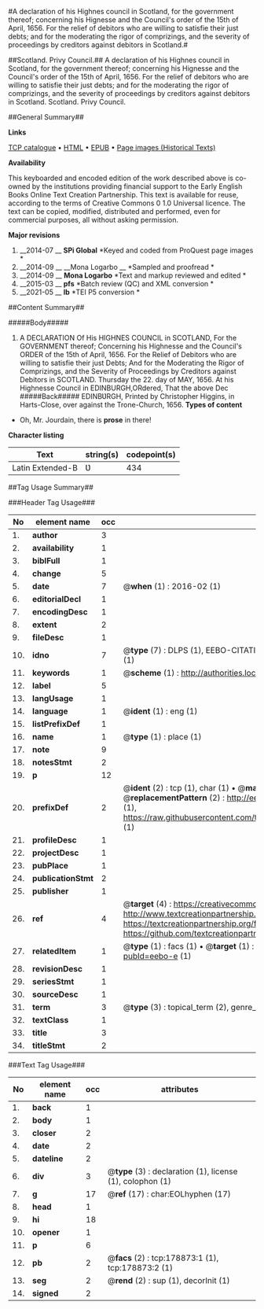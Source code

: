 #A declaration of his Highnes council in Scotland, for the government thereof; concerning his Hignesse and the Council's order of the 15th of April, 1656. For the relief of debitors who are willing to satisfie their just debts; and for the moderating the rigor of comprizings, and the severity of proceedings by creditors against debitors in Scotland.#

##Scotland. Privy Council.##
A declaration of his Highnes council in Scotland, for the government thereof; concerning his Hignesse and the Council's order of the 15th of April, 1656. For the relief of debitors who are willing to satisfie their just debts; and for the moderating the rigor of comprizings, and the severity of proceedings by creditors against debitors in Scotland.
Scotland. Privy Council.

##General Summary##

**Links**

[TCP catalogue](http://www.ota.ox.ac.uk/tcp/)  • 
[HTML](http://tei.it.ox.ac.uk/tcp/Texts-HTML/free/B05/B05143.html)  • 
[EPUB](http://tei.it.ox.ac.uk/tcp/Texts-EPUB/free/B05/B05143.epub) • 
[Page images (Historical Texts)](https://historicaltexts.jisc.ac.uk/eebo-52529184e)

**Availability**

This keyboarded and encoded edition of the work described above is co-owned by the
    institutions providing financial support to the Early English Books Online Text Creation
    Partnership. This text is available for reuse, according to the terms of  Creative Commons 0 1.0 Universal
    licence. The text can be copied, modified, distributed and performed, even for commercial
    purposes, all without asking permission.

**Major revisions**

1. __2014-07 __ __SPi Global__ *Keyed and coded from ProQuest page images *
1. __2014-09 __ __Mona Logarbo __ *Sampled and proofread *
1. __2014-09 __ __Mona Logarbo__ *Text and markup reviewed and edited *
1. __2015-03 __ __pfs__ *Batch review (QC) and XML conversion *
1. __2021-05 __ __lb__ *TEI P5 conversion *

##Content Summary##

#####Body#####

1. A DECLARATION Of His HIGHNES COUNCIL in SCOTLAND, For the GOVERNMENT thereof; Concerning his Highnesse and the Council's ORDER of the 15th of April, 1656. For the Relief of Debitors who are willing to satisfie their just Debts; And for the Moderating the Rigor of Comprizings, and the Severity of Proceedings by Creditors against Debitors in SCOTLAND.
Thursday the 22. day of MAY, 1656. At his Highnesse Council in EDINBURGH,ORdered, That the above Dec
#####Back#####
EDINBƲRGH, Printed by Christopher Higgins, in Harts-Close, over against the Trone-Church, 1656.
**Types of content**

  * Oh, Mr. Jourdain, there is **prose** in there!

**Character listing**


|Text|string(s)|codepoint(s)|
|---|---|---|
|Latin Extended-B|Ʋ|434|

##Tag Usage Summary##

###Header Tag Usage###

|No|element name|occ|attributes|
|---|---|---|---|
|1.|__author__|3||
|2.|__availability__|1||
|3.|__biblFull__|1||
|4.|__change__|5||
|5.|__date__|7| @__when__ (1) : 2016-02 (1)|
|6.|__editorialDecl__|1||
|7.|__encodingDesc__|1||
|8.|__extent__|2||
|9.|__fileDesc__|1||
|10.|__idno__|7| @__type__ (7) : DLPS (1), EEBO-CITATION (1), VID (1), EEBO-PROQUEST (1), STC (2), OCLC (1)|
|11.|__keywords__|1| @__scheme__ (1) : http://authorities.loc.gov/ (1)|
|12.|__label__|5||
|13.|__langUsage__|1||
|14.|__language__|1| @__ident__ (1) : eng (1)|
|15.|__listPrefixDef__|1||
|16.|__name__|1| @__type__ (1) : place (1)|
|17.|__note__|9||
|18.|__notesStmt__|2||
|19.|__p__|12||
|20.|__prefixDef__|2| @__ident__ (2) : tcp (1), char (1)  •  @__matchPattern__ (2) : ([0-9\-]+):([0-9IVX]+) (1), (.+) (1)  •  @__replacementPattern__ (2) : http://eebo.chadwyck.com/downloadtiff?vid=$1&page=$2 (1), https://raw.githubusercontent.com/textcreationpartnership/Texts/master/tcpchars.xml#$1 (1)|
|21.|__profileDesc__|1||
|22.|__projectDesc__|1||
|23.|__pubPlace__|1||
|24.|__publicationStmt__|2||
|25.|__publisher__|1||
|26.|__ref__|4| @__target__ (4) : https://creativecommons.org/publicdomain/zero/1.0/ (1), http://www.textcreationpartnership.org/docs/. (1), https://textcreationpartnership.org/faq/#faq05 (1), https://github.com/textcreationpartnership (1)|
|27.|__relatedItem__|1| @__type__ (1) : facs (1)  •  @__target__ (1) : https://data.historicaltexts.jisc.ac.uk/view?pubId=eebo-e (1)|
|28.|__revisionDesc__|1||
|29.|__seriesStmt__|1||
|30.|__sourceDesc__|1||
|31.|__term__|3| @__type__ (3) : topical_term (2), genre_form (1)|
|32.|__textClass__|1||
|33.|__title__|3||
|34.|__titleStmt__|2||


###Text Tag Usage###

|No|element name|occ|attributes|
|---|---|---|---|
|1.|__back__|1||
|2.|__body__|1||
|3.|__closer__|2||
|4.|__date__|2||
|5.|__dateline__|2||
|6.|__div__|3| @__type__ (3) : declaration (1), license (1), colophon (1)|
|7.|__g__|17| @__ref__ (17) : char:EOLhyphen (17)|
|8.|__head__|1||
|9.|__hi__|18||
|10.|__opener__|1||
|11.|__p__|6||
|12.|__pb__|2| @__facs__ (2) : tcp:178873:1 (1), tcp:178873:2 (1)|
|13.|__seg__|2| @__rend__ (2) : sup (1), decorInit (1)|
|14.|__signed__|2||
